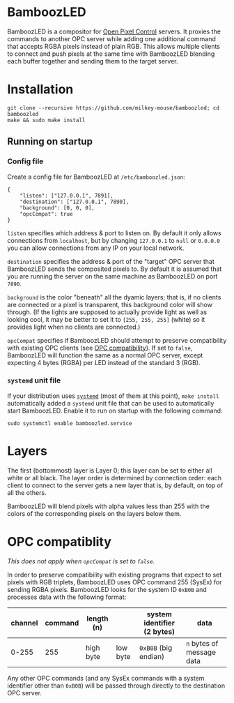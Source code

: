 # BamboozLED

BamboozLED is a compositor for [Open Pixel Control](http://openpixelcontrol.org/) servers. It proxies the commands to another OPC server while adding one additional command that accepts RGBA pixels instead of plain RGB. This allows multiple clients to connect and push pixels at the same time with BamboozLED blending each buffer together and sending them to the target server.

# Installation

    git clone --recursive https://github.com/milkey-mouse/bamboozled; cd bamboozled
    make && sudo make install

## Running on startup

### Config file

Create a config file for BamboozLED at `/etc/bamboozled.json`:
    
    {
        "listen": ["127.0.0.1", 7891],
        "destination": ["127.0.0.1", 7890],
        "background": [0, 0, 0],
        "opcCompat": true
    }

`listen` specifies which address & port to listen on. By default it only allows connections from `localhost`, but by changing `127.0.0.1` to `null` or `0.0.0.0` you can allow connections from any IP on your local network.

`destination` specifies the address & port of the "target" OPC server that BamboozLED sends the composited pixels to. By default it is assumed that you are running the server on the same machine as BamboozLED on port `7890`.

`background` is the color "beneath" all the dyamic layers; that is, if no clients are connected or a pixel is transparent, this background color will show through. (If the lights are supposed to actually provide light as well as looking cool, it may be better to set it to `[255, 255, 255]` (white) so it provides light when no clients are connected.)

`opcCompat` specifies if BamboozLED should attempt to preserve compatibility with existing OPC clients (see [OPC compatibility](#opc-compatibility)). If set to `false`, BamboozLED will function the same as a normal OPC server, except expecting 4 bytes (RGBA) per LED instead of the standard 3 (RGB).

### `systemd` unit file

If your distribution uses [`systemd`](https://en.wikipedia.org/wiki/Systemd)  (most of them at this point), `make install` automatically added a `systemd` unit file that can be used to automatically start BamboozLED. Enable it to run on startup with the following command:

    sudo systemctl enable bamboozled.service

# Layers

The first (bottommost) layer is Layer 0; this layer can be set to either all white or all black. The layer order is determined by connection order: each client to connect to the server gets a new layer that is, by default, on top of all the others.

BamboozLED will blend pixels with alpha values less than 255 with the colors of the corresponding pixels on the layers below them.

# OPC compatiblity

*This does not apply when `opcCompat` is set to `false`.*

In order to preserve compatibility with existing programs that expect to set pixels with RGB triplets, BamboozLED uses OPC command 255 (SysEx) for sending RGBA pixels. BamboozLED looks for the system ID `0xB0B` and processes data with the following format:

| channel | command | length (n) |          | system identifier (2 bytes) | data                      |
|---------|---------|------------|----------|-----------------------------|---------------------------|
| 0-255   | 255     | high byte  | low byte | `0xB0B` (big endian)        | `n` bytes of message data |

Any other OPC commands (and any SysEx commands with a system identifier other than `0xB0B`) will be passed through directly to the destination OPC server.
